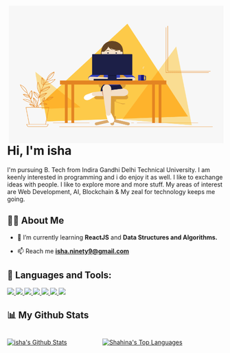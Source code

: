  <img align="right" alt="GIF" src="https://github.com/falselunatic/falselunatic/blob/main/hello.gif" width="500" height="320" />

<h1 align="left">Hi, I'm isha</h1>I'm pursuing B. Tech from Indira Gandhi Delhi Technical University. I am keenly interested in programming and i do enjoy it as well. I like to exchange ideas with people. I like to explore more and more stuff. My areas of interest are Web Development, AI, Blockchain & My zeal for technology keeps me going.


## 🙋‍♂️ About Me

<!-- - 🔭 I’m currently working on **[Covid-19 Tracker](https://covid-19-tracker-e4bda.web.app/)** -->

- 🌱 I’m currently learning **ReactJS** and **Data Structures and Algorithms.**

<!-- - 👯 I’m looking to collaborate on **OpenSource Projects** -->


- 📫 Reach me **isha.ninety9@gmail.com**

<!-- - ⚡ Fun fact **I play games and go to the GYM very often.** -->

## 🚀 Languages and Tools:

<p align="left"> 
    <a href="https://en.cppreference.com/w/cpp/language" target="_blank"> <img src="https://img.icons8.com/wired/64/4a90e2/c-plus-plus.png" width="45"/> </a>
    <a href="https://www.learn-c.org/" target="_blank"> <img src="https://img.icons8.com/c.png" width="45"/> </a>
<!--     <a href="https://www.java.com" target="_blank"> <img src="https://img.icons8.com/color/48/000000/java-coffee-cup-logo.png"/> </a> -->
    <!-- <a href="https://spring.io/projects/spring-boot" target="_blank"> <img src="https://img.icons8.com/color/48/000000/spring-logo.png"/> </a>  -->
    <a href="https://developer.mozilla.org/en-US/docs/Web/JavaScript" target="_blank"> <img src="https://img.icons8.com/color/48/000000/javascript.png" width="45"/> </a> 
    <a href="https://www.w3.org/html/" target="_blank"> <img src="https://img.icons8.com/color/48/000000/html-5.png" width="45"/> </a> 
    <a href="https://www.w3schools.com/css/" target="_blank"> <img src="https://img.icons8.com/color/48/000000/css3.png" width="45"/> </a> 
    <a href="https://getbootstrap.com" target="_blank"> <img src="https://img.icons8.com/color/48/000000/bootstrap.png" width="45"/> </a>
<!--     <a style="padding-right:8px;" href="https://nodejs.org" target="_blank"> <img src="https://img.icons8.com/color/48/000000/nodejs.png"/> </a>  -->
    <a style="padding-right:8px;" href="https://www.mysql.com/" target="_blank"> <img src="https://img.icons8.com/fluent/50/000000/mysql-logo.png" width="50"/> </a>
<!--     <a href="https://www.photoshop.com/en" target="_blank"> <img src="https://img.icons8.com/color/48/000000/adobe-photoshop--v2.png"/> </a> -->
</p>

 ## 📊 My Github Stats

  <br/>
    <a href="https://github.com/falselunatic/github-readme-stats"><img alt="isha's Github Stats" src="https://github-readme-stats.vercel.app/api?username=falselunatic&theme=midnight-purple&show_icons=true" /></a> &nbsp;&nbsp;&nbsp;&nbsp; &nbsp;&nbsp;&nbsp;&nbsp; &nbsp;&nbsp;&nbsp;&nbsp; &nbsp;&nbsp;&nbsp;&nbsp;
  <a href="https://github.com/falselunatic/github-readme-stats"><img alt="Shahina's Top Languages" src="https://github-readme-stats.vercel.app/api/top-langs/?username=falselunatic&langs_count=8&count_private=true&layout=compact&theme=react&hide_border=true&bg_color=0D1117" /></a>
